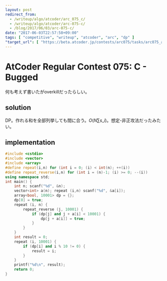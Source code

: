 ```yaml
---
layout: post
redirect_from:
  - /writeup/algo/atcoder/arc_075_c/
  - /writeup/algo/atcoder/arc-075-c/
  - /blog/2017/06/03/arc-075-c/
date: "2017-06-03T22:57:58+09:00"
tags: [ "competitive", "writeup", "atcoder", "arc", "dp" ]
"target_url": [ "https://beta.atcoder.jp/contests/arc075/tasks/arc075_a" ]
---
```


# AtCoder Regular Contest 075: C - Bugged

何も考えず書いたがoverkillだったらしい。

## solution

DP。作れる和を全部列挙しても間に合う。$O(N \sum s\_i)$。想定-非正攻法だったみたい。

## implementation

``` c++
#include <cstdio>
#include <vector>
#include <array>
#define repeat(i,n) for (int i = 0; (i) < int(n); ++(i))
#define repeat_reverse(i,n) for (int i = (n)-1; (i) >= 0; --(i))
using namespace std;
int main() {
    int n; scanf("%d", &n);
    vector<int> a(n); repeat (i,n) scanf("%d", &a[i]);
    array<bool, 10001> dp = {};
    dp[0] = true;
    repeat (i, n) {
        repeat_reverse (j, 10001) {
            if (dp[j] and j + a[i] < 10001) {
                dp[j + a[i]] = true;
            }
        }
    }
    int result = 0;
    repeat (i, 10001) {
        if (dp[i] and i % 10 != 0) {
            result = i;
        }
    }
    printf("%d\n", result);
    return 0;
}
```
